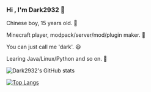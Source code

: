 ### Hi , I'm Dark2932 👋

Chinese boy, 15 years old. 👦

Minecraft player, modpack/server/mod/plugin maker. 🎈

You can just call me 'dark'. 😃

Learing Java/Linux/Python and so on. 💬

![Dark2932's GitHub stats](https://github-readme-stats.vercel.app/api?username=Dark2932&show_icons=true&theme=highcontrast)

[![Top Langs](https://github-readme-stats.vercel.app/api/top-langs/?username=Dark2932&langs_count=8&theme=highcontrast&layout=compact)](https://github.com/anuraghazra/github-readme-stats)
